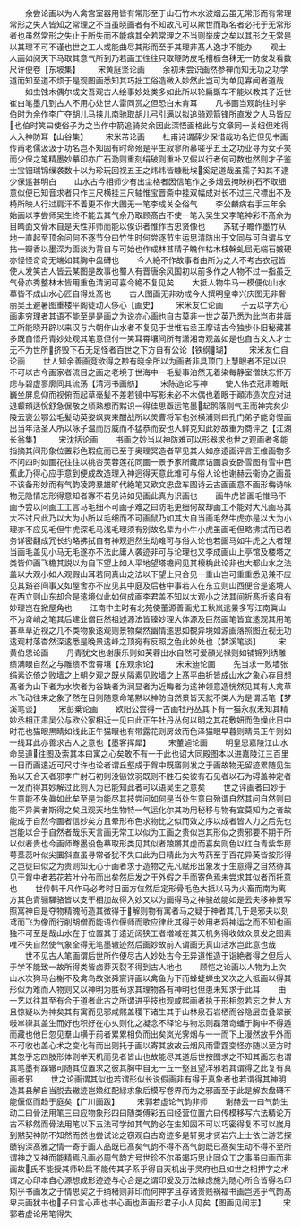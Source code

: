<!-- { "loadSidebar": true } -->
　　余尝论画以为人禽宫室器用皆有常形至于山石竹木水波烟云虽无常形而有常理常形之失人皆知之常理之不当虽晓画者有不知故凡可以欺世而取名者必托于无常形者也虽然常形之失止于所失而不能病其全若常理之不当则举废之矣以其形之无常是以其理不可不谨也世之工人或能曲尽其形而至于其理非髙人逸才不能办
　　观士人画如阅天下马取其意气所到乃若画工徃往只取鞭防皮毛槽枥刍秣无一防俊发看数尺许便卷【东坡集】
　　宋黄庭坚论画
　　余初未尝识画然参禅而知无功之功学道而知至道不烦于是观图画悉知其巧拙工俗造微入妙然此岂可为单见寡闻者道哉
　　如虫蚀木偶尔成文吾观古人绘事妙处类多如此所以轮扁斲车不能以教其子近世崔白笔墨几到古人不用心处世人雷同赏之但恐白未肯耳
　　凡书画当观韵往时李伯时为余作李广夺胡儿马挟儿南驰取胡儿弓引满以拟追骑观箭锋所直发之人马皆应也伯时笑曰使俗子为之当作中箭追骑矣余因此深悟画格此与文章同一关纽但难得人入神防耳【山谷集】
　　宋米芾论画
　　杜甫诗谓薛少保惜哉功名迕但见书画传甫老儒汲汲于功名岂不知固有时命殆是平生寂寥所慕嗟乎五王之功业寻为女子笑而少保之笔精墨妙摹印亦广石泐则重刻绢破则重补又假以行者何可数也然则才子鉴士宝钿瑞锦缫袭数十以为珍玩回视五王之炜炜皆糠粃埃奚足道哉虽孺子知其不逮少保逺甚明白
　　山水古今相师少有出尘格者因信笔作之多烟云掩映树石不取细意似便已知音求者只作三尺横挂三尺轴惟宝晋斋中挂双幅成对长不过三尺褾出不及椅所映人行过肩汗不着更不作大图无一笔李成关仝俗气
　　李公麟病右手三年余始画以李尝师吴生终不能去其气余乃取顾髙古不使一笔入吴生又李笔神彩不髙余为目睛面文骨木自是天性非师而能以俟识者惟作古忠贤像也
　　苏轼子瞻作墨竹从地一直起至顶余问何不逐节分曰竹生时何尝逐节生运思清防出于文同与可自谓与文拈一瓣香以墨深为靣淡为背自与可始也作成林甚精子瞻作枯木枝榦虬屈无端石皴硬亦怪怪竒竒无端如其胸中盘礴也
　　今人絶不作故事者由所为之人不考古衣冠皆使人发笑古人皆云某图是故事也蜀人有晋唐余风国初以前多作之人物不过一指虽乏气骨亦秀整林木皆用重色清润可喜今絶不复见矣
　　大抵人物牛马一模便似山水摹皆不成山水心匠自得处髙也
　　古人图画无非劝戒今人撰明皇幸兴庆图无非奢丽吴王避暑图重楼平阁徒动人侈心【画史】
　　宋米友仁论画
　　子云以字为心画非穷理者其语不能至是是画之为说亦心画也自古莫非一世之英乃悉为此岂市井庸工所能晓开辟以来汉与六朝作山水者不复见于世惟右丞王摩诘古今独歩仆旧秘藏甚多既自悟丹青妙处观其笔意但付一笑耳霄壤间所有潇湘竒观盖如是也自古文人才士无不为世所挤毁下石无足怪者百世之下方自有公论【铁纲瑚】
　　宋米友仁自论画
　　世人知余善画竞欲得之尠有晓余所以为画者非具顶门上慧眼者不足以识不可以古今画家者流目之画之老境于世海中一毛髪事泊然无着染每静室僧趺忘怀万虑与碧虚寥廓同其流荡【清河书画舫】
　　宋陈造论写神
　　使人伟衣冠肃瞻眂巍坐屏息仰而视俯而起草毫髪不差若镜中写影未必不木偶也着眼于顚沛造次应对进退颦頞适恱舒急倨敬之顷熟想而黙识一得佳思亟运笔墨起鹘落则气王而神完矣少陵云褒公鄂公毛髪动英姿飒爽来酣战所以羙曹将军也张横浦则曰孔门弟子能竒怪画出当年活圣人所以咏子温而厉威而不猛恭而安也人鲜克知此妙故重为商评之【江湖长翁集】
　　宋沈括论画
　　书画之妙当以神防难可以形器求也世之观画者多能指摘其间形象位置彩色瑕疵而已至于奥理冥造者罕见其人如彦逺画评言王维画物多不问四时如画花往往以桃杏芙蓉莲花同画一景予家所藏摩诘画袁安卧雪图有雪中芭蕉此乃得心应手意到便成故造理入神迥得天意此难可与俗人论也谢赫云衞协之画虽不该备形妙而有气韵凌跨羣雄旷代絶笔又欧文忠盘车图诗云古画画意不画形梅诗咏物无隐情忘形得意知者寡不若见诗如见画此真为识画也
　　画牛虎皆画毛惟马不画予尝以问画工工言马毛细不可画子难之曰防毛更细何故却画工不能对大凡画马其大不过尺此乃以大为小所以毛细而不可画鼠乃如其大自当画毛然牛虎亦是以大为小理亦不应见毛但牛虎深毛马浅毛理须有别故名辈为小牛小虎虽画毛但略拂拭而已若务详密翻成冗长约略拂拭自有神观迥然生动难可与俗人论也若画马如牛虎之大者理当画毛盖见小马无毛遂亦不法此庸人袭迹非可与论理也又李成画山上亭馆及楼塔之类皆仰画飞檐其説以为自下望上如人平地望塔檐间见其榱桷此论非也大都山水之法盖以大观小如人观假山耳若同真山之法以下望上只合见一重山岂可重重悉见兼不应见其谿谷间事又如屋舍亦不应见其中庭及后巷中事若人在东立则山西便合是逺境人在西立则山东却合是逺境似此如何成画李君盖不知以大观小之法其间折髙折逺自有妙理岂在掀屋角也
　　江南中主时有北苑使董源善画尤工秋岚逺景多写江南眞山不为竒峭之笔其后建业僧巨然祖述源法皆臻妙理大体源及巨然画笔皆宜逺观其用笔甚草草近视之几不类物象逺观则景物粲然幽情逺思如覩异境如源画落照图近视无功逺观村落杳然深逺悉是晚景逺峰之顶宛有反照之色此妙处也【梦溪笔谈】
　　宋黄伯思论画
　　丹青犹文也谢康乐则如芙蓉出水自然可爱顔光禄则如铺锦列绣雕缋满眼自然之与雕缋不啻霄壤【东观余论】
　　宋宋迪论画
　　先当求一败墙张绢素讫倚之败墙之上朝夕观之既乆隔素见败墙之上髙平曲折皆成山水之象心存目想髙者为山下者为水坎者为谷缺者为涧显者为近晦者为逺神领意造恍然见其有人禽草木飞动往来之象了然在目则随意命笔黙以神防自然景皆天就不类人为是谓活笔【梦溪笔谈】
　　宋彭乗论画
　　欧阳公尝得一古画牡丹丛其下有一猫永叔未知其精妙丞相正肃吴公与欧公家相近一见曰此正午牡丹丛何以明之其花敷妍而色燥此日中时花也猫眼黒睛如线此正午猫眼也有带露花则房敛而色泽猫眼早暮则睛员正午则如一线耳此亦善求古人之意也【墨客挥犀】
　　宋董逌论画
　　明皇思嘉陵江山水命吴道往图及索其本曰寓之心矣敢不有一于此也诏大同殿图本以进嘉陵江三百里一日而画逺近可尺寸许也论者谓丘壑成于胷中既寤则发之于画故物无留迹累随见生殆以天合天者邪李广射石初则没镞饮羽既则不胜石矣彼有石见者以石为碍盖神定者一发而得其妙解过此则人为已能知此者可以语吴生之意矣
　　世之评画者曰妙于生意能不失眞如此矣至是为能尽其技尝问如何是当处生意曰殆谓自然其问自然则曰能不异眞者斯得之矣且观天地生物特一气运化尔其功用秘移与物有宜莫知为之者故能成于自然今画者信妙矣方且晕形布色求物比之似而效之序以成者皆人力之后先也岂能以合于自然者哉乐天言画无常工以似为工画之贵似岂其形似之贵邪要不期于所以似者贵也今画师弮墨设色摹取形类见其似者踉蹡其虚而喜矣则色以红白青紫华房萼茎蕊叶似尖圜斜直虽寻常者犹不失曰此为日精此为大芍药至于百花异英皆按形得之岂徒曰似之为贵则知无心于画者求于造物之先凡赋形出象发于生意得之自然待其见于胷中者若花若叶分布而出矣然后发之于外假之手而寄色焉未尝求其似者而托意也
　　世传韩干凡作马必考时日面方位然后定形骨毛色大抵以马为火畜而南为离方其色青骊驒骆皆以支干相加故得入妙又以为画得马之神骏故能如是云夫移神景写照寓神自是夺物精魄茍造其微得于解则物有寓者马之疑于神者其几于是邪夫以刻鸢而飞为像而行削胡僧而能语作偃师而歌应律此其得于妙用者将神运之而不知也画独不可至是哉山水在于位置其于逺近阔狭工者増减在其天机务得收敛众景发之图素唯不失自然使气象全得无笔墨辙迹然后画妙故前人谓画无真山活水岂此意也哉
　　世不见古人笔画谓后世所作便尽古人妙处古今无异道惟造于诣絶者得之但后人于学不能致一故所得类皆卤莽灭裂不得到古人地也
　　顾恺之论画以人物为上次山水次狗马台榭不及禽鸟故张舜賔评画以禽鱼为下而蜂蜨蝉虫又次之大抵画以得其形似为难而人物则又以神明为胜茍求其理物各有神明也但患未知求于此耳
　　由一艺以往其至有合于道者此古之所谓进乎技也观咸熙画者执于形相忽若忘之世人方且惊疑以为神矣其有寓而见邪咸熙盖稷下诸生其于山林泉石岩栖而谷隐层峦叠翠嵌攲崒嵂其盖生而好也积好在心乆则化之凝念不释论与物忘则磊落竒蟠于胸中不得遁而藏也他日忽见羣山横于前者累累相负而出矣岚光霁烟与一一而下上漫然放乎外而不可收也盖心术之变化有而出则托于画以寄其放故云烟风雨雷霆变怪亦随以至方时其忽乎忘四肢形体则举天机而见者皆山也故能尽其道后世按图求之不知其画忘也谓其笔墨有蹊辙可随其位置求之彼其胸中自无一丘一壑且望洋邪若其谓得之此复有真画者邪
　　世之论画谓其似也若谓形似长说假画非有得于真象者也若谓得其神明造其县解自当脱去辙迹岂嫓红配緑求象后模写卷界而为之邪画至于此是解衣盘礴不能偃伛而趋于庭矣【广川画跋】
　　宋郭若虚论气韵非师
　　谢赫云一曰气韵生动二曰骨法用笔三曰应物象形四曰随类傅彩五曰经营位置六曰传模移写六法精论万古不移然而骨法用笔以下五法可学如其气韵必在生知固不可以巧密得复不可以嵗月到黙契神防不知然而然也尝试论之窃观自古竒迹多是轩冕才贤岩穴上士依仁游艺探赜钩深髙雅之情一寄于画人品既已髙矣气韵不得不髙气韵既已髙矣生动不得不至所谓神之又神而能精焉凡画必周气韵方号世珍不尔虽竭巧思止同众工之事虽曰画而非画故氏不能授其师轮扁不能传其子系乎得自天机出于灵府也且如世之相押字之术谓之心印本自心源想成形迹迹与心合是之谓印爰及万法縁虑施为随心所合皆得名印矧乎书画发之于情思契之于绡楮则非印而何押字且存诸贵贱祸福书画岂逃乎气韵髙卑夫画犹书也子曰言心声也书心画也声画形君子小人见矣【图画见闻志】
　　宋郭若虚论用笔得失
